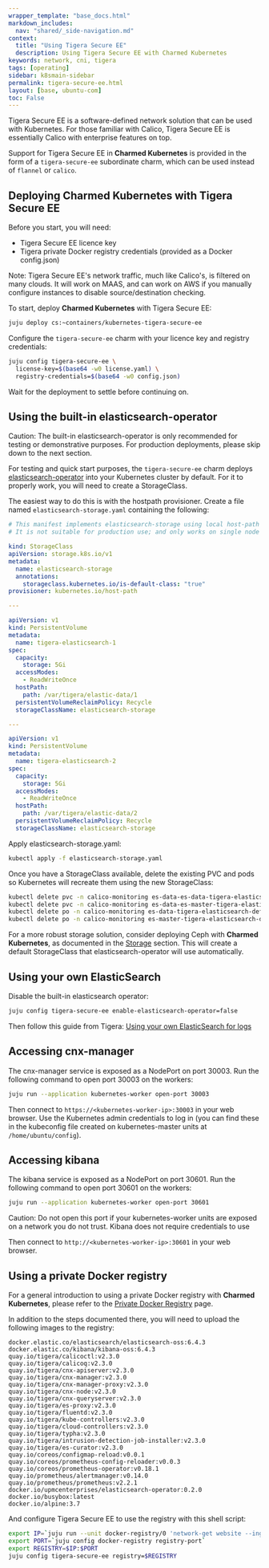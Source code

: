 ```yaml
---
wrapper_template: "base_docs.html"
markdown_includes:
  nav: "shared/_side-navigation.md"
context:
  title: "Using Tigera Secure EE"
  description: Using Tigera Secure EE with Charmed Kubernetes
keywords: network, cni, tigera
tags: [operating]
sidebar: k8smain-sidebar
permalink: tigera-secure-ee.html
layout: [base, ubuntu-com]
toc: False
---
```


Tigera Secure EE is a software-defined network solution that can be used with
Kubernetes. For those familiar with Calico, Tigera Secure EE is essentially
Calico with enterprise features on top.

Support for Tigera Secure EE in **Charmed Kubernetes** is provided in the form of a
`tigera-secure-ee` subordinate charm, which can be used instead of `flannel` or
`calico`.

## Deploying Charmed Kubernetes with Tigera Secure EE

Before you start, you will need:

*  Tigera Secure EE licence key
*  Tigera private Docker registry credentials (provided as a Docker config.json)

<div class="p-notification--information">
  <p class="p-notification__response">
    <span class="p-notification__status">Note:</span>
    Tigera Secure EE's network traffic, much like Calico's, is filtered on
    many clouds. It will work on MAAS, and can work on AWS if you manually
    configure instances to disable source/destination checking.
  </p>
</div>


To start, deploy **Charmed Kubernetes** with Tigera Secure EE:

```bash
juju deploy cs:~containers/kubernetes-tigera-secure-ee
```

Configure the `tigera-secure-ee` charm with your licence key and registry
credentials:

```bash
juju config tigera-secure-ee \
  license-key=$(base64 -w0 license.yaml) \
  registry-credentials=$(base64 -w0 config.json)
```

Wait for the deployment to settle before continuing on.

## Using the built-in elasticsearch-operator

<div class="p-notification--caution">
  <p class="p-notification__response">
    <span class="p-notification__status">Caution:</span>
     The built-in elasticsearch-operator is only recommended for testing or demonstrative
     purposes. For production deployments, please skip down to the next section.  </p>
</div>

For testing and quick start purposes, the `tigera-secure-ee` charm deploys
[elasticsearch-operator][] into your Kubernetes cluster by default. For it to
properly work, you will need to create a StorageClass.

The easiest way to do this is with the hostpath provisioner. Create a file named
`elasticsearch-storage.yaml` containing the following:

```yaml
# This manifest implements elasticsearch-storage using local host-path volumes.
# It is not suitable for production use; and only works on single node clusters.

kind: StorageClass
apiVersion: storage.k8s.io/v1
metadata:
  name: elasticsearch-storage
  annotations:
    storageclass.kubernetes.io/is-default-class: "true"
provisioner: kubernetes.io/host-path

---

apiVersion: v1
kind: PersistentVolume
metadata:
  name: tigera-elasticsearch-1
spec:
  capacity:
    storage: 5Gi
  accessModes:
    - ReadWriteOnce
  hostPath:
    path: /var/tigera/elastic-data/1
  persistentVolumeReclaimPolicy: Recycle
  storageClassName: elasticsearch-storage

---

apiVersion: v1
kind: PersistentVolume
metadata:
  name: tigera-elasticsearch-2
spec:
  capacity:
    storage: 5Gi
  accessModes:
    - ReadWriteOnce
  hostPath:
    path: /var/tigera/elastic-data/2
  persistentVolumeReclaimPolicy: Recycle
  storageClassName: elasticsearch-storage
```

Apply elasticsearch-storage.yaml:

```bash
kubectl apply -f elasticsearch-storage.yaml
```

Once you have a StorageClass available, delete the existing PVC and pods so
Kubernetes will recreate them using the new StorageClass:
```bash
kubectl delete pvc -n calico-monitoring es-data-es-data-tigera-elasticsearch-default-0
kubectl delete pvc -n calico-monitoring es-data-es-master-tigera-elasticsearch-default-0
kubectl delete po -n calico-monitoring es-data-tigera-elasticsearch-default-0
kubectl delete po -n calico-monitoring es-master-tigera-elasticsearch-default-0
```

For a more robust storage solution, consider deploying Ceph with **Charmed Kubernetes**, as
documented in the [Storage][] section. This will create a default StorageClass
that elasticsearch-operator will use automatically.

## Using your own ElasticSearch

Disable the built-in elasticsearch operator:

```bash
juju config tigera-secure-ee enable-elasticsearch-operator=false
```

Then follow this guide from Tigera:
[Using your own ElasticSearch for logs][tigera byo-elasticsearch]

## Accessing cnx-manager

The cnx-manager service is exposed as a NodePort on port 30003. Run the
following command to open port 30003 on the workers:

```bash
juju run --application kubernetes-worker open-port 30003
```

Then connect to `https://<kubernetes-worker-ip>:30003` in your web browser. Use
the Kubernetes admin credentials to log in (you can find these in the kubeconfig
file created on kubernetes-master units at `/home/ubuntu/config`).

## Accessing kibana

The kibana service is exposed as a NodePort on port 30601. Run the following
command to open port 30601 on the workers:

```bash
juju run --application kubernetes-worker open-port 30601
```

<div class="p-notification--caution">
  <p class="p-notification__response">
    <span class="p-notification__status">Caution:</span>
    Do not open this port if your kubernetes-worker units are exposed on a
    network you do not trust. Kibana does not require credentials to use</p>
</div>

Then connect to `http://<kubernetes-worker-ip>:30601` in your web browser.

## Using a private Docker registry

For a general introduction to using a private Docker registry with
**Charmed Kubernetes**, please refer to the [Private Docker Registry][] page.

In addition to the steps documented there, you will need to upload the
following images to the registry:

```no-highlight
docker.elastic.co/elasticsearch/elasticsearch-oss:6.4.3
docker.elastic.co/kibana/kibana-oss:6.4.3
quay.io/tigera/calicoctl:v2.3.0
quay.io/tigera/calicoq:v2.3.0
quay.io/tigera/cnx-apiserver:v2.3.0
quay.io/tigera/cnx-manager:v2.3.0
quay.io/tigera/cnx-manager-proxy:v2.3.0
quay.io/tigera/cnx-node:v2.3.0
quay.io/tigera/cnx-queryserver:v2.3.0
quay.io/tigera/es-proxy:v2.3.0
quay.io/tigera/fluentd:v2.3.0
quay.io/tigera/kube-controllers:v2.3.0
quay.io/tigera/cloud-controllers:v2.3.0
quay.io/tigera/typha:v2.3.0
quay.io/tigera/intrusion-detection-job-installer:v2.3.0
quay.io/tigera/es-curator:v2.3.0
quay.io/coreos/configmap-reload:v0.0.1
quay.io/coreos/prometheus-config-reloader:v0.0.3
quay.io/coreos/prometheus-operator:v0.18.1
quay.io/prometheus/alertmanager:v0.14.0
quay.io/prometheus/prometheus:v2.2.1
docker.io/upmcenterprises/elasticsearch-operator:0.2.0
docker.io/busybox:latest
docker.io/alpine:3.7
```

And configure Tigera Secure EE to use the registry with this shell script:

```bash
export IP=`juju run --unit docker-registry/0 'network-get website --ingress-address'`
export PORT=`juju config docker-registry registry-port`
export REGISTRY=$IP:$PORT
juju config tigera-secure-ee registry=$REGISTRY
```

<!-- LINKS -->

[elasticsearch-operator]: https://github.com/upmc-enterprises/elasticsearch-operator
[tigera byo-elasticsearch]: https://docs.tigera.io/v2.2/getting-started/kubernetes/installation/byo-elasticsearch
[storage]: /kubernetes/docs/storage
[private docker registry]: /kubernetes/docs/docker-registry
